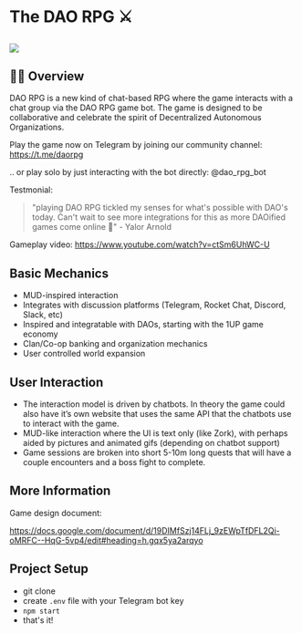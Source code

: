 # The DAO RPG ⚔️
![](https://i.imgur.com/IfPAud9.jpg)
---

## 🧙‍♂️ Overview 

DAO RPG is a new kind of chat-based RPG where the game interacts with a chat group via the DAO RPG game bot. The game is designed to be collaborative and celebrate the spirit of Decentralized Autonomous Organizations.

Play the game now on Telegram by joining our community channel: https://t.me/daorpg

.. or play solo by just interacting with the bot directly: @dao_rpg_bot

Testmonial:

> "playing DAO RPG tickled my senses for what's possible with DAO's today. Can't wait to see more integrations for this as more DAOified games come online 🥳" - Yalor Arnold

Gameplay video: https://www.youtube.com/watch?v=ctSm6UhWC-U

## Basic Mechanics
* MUD-inspired interaction
* Integrates with discussion platforms (Telegram, Rocket Chat, Discord, Slack, etc)
* Inspired and integratable with DAOs, starting with the 1UP game economy
* Clan/Co-op banking and organization mechanics
* User controlled world expansion

## User Interaction

* The interaction model is driven by chatbots. In theory the game could also have it’s own website that uses the same API that the chatbots use to interact with the game.
* MUD-like interaction where the UI is text only (like Zork), with perhaps aided by pictures and animated gifs (depending on chatbot support)
* Game sessions are broken into short 5-10m long quests that will have a couple encounters and a boss fight to complete.

## More Information

Game design document: 

https://docs.google.com/document/d/19DIMfSzj14FLj_9zEWpTfDFL2Qi-oMRFC--HqG-5vp4/edit#heading=h.gqx5ya2arqyo

## Project Setup

* git clone
* create `.env` file with your Telegram bot key
* `npm start`
* that's it!
